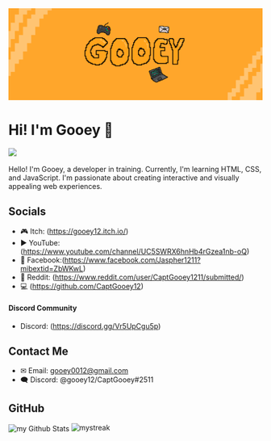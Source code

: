 <img src="https://raw.githubusercontent.com/CaptGooey12/CaptGooey12/main/Untitled87_20230712201803.png">

# Hi! I'm Gooey 👋

<a href="#"><img src="https://komarev.com/ghpvc/?username=CaptGooey12&label=Profile%20Visits" /></a>

Hello! I'm Gooey, a developer in training. Currently, I'm learning HTML, CSS, and JavaScript. I'm passionate about creating interactive and visually appealing web experiences.



## Socials

- 🎮 Itch: (https://gooey12.itch.io/)
- ▶ YouTube: (https://www.youtube.com/channel/UC5SWRX6hnHb4rGzea1nb-oQ)
- 💙 Facebook:(https://www.facebook.com/Jaspher1211?mibextid=ZbWKwL)
- 🤖 Reddit: (https://www.reddit.com/user/CaptGooey1211/submitted/)
- 💻 (https://github.com/CaptGooey12)

#### Discord Community

- Discord: (https://discord.gg/Vr5UpCgu5p)

## Contact Me

- ✉ Email: gooey0012@gmail.com
- 🗨 Discord: @gooey12/CaptGooey#2511

## GitHub
<img align="center" src="https://github-readme-stats.vercel.app/api?username=CaptGooey12&include_all_commits=true&count_private=true&show_icons=true&line_height=20&title_color=2B5BBD&icon_color=1124BB&text_color=A1A1A1&bg_color=0,000000,130F40" alt="my Github Stats"/>
<img src="https://github-readme-streak-stats.herokuapp.com/?user=CaptGooey12&theme=tokyonight" alt="mystreak"/>
